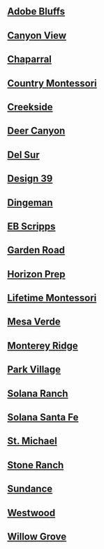 ## [Adobe Bluffs](Pickup_Location/Adobe_Bluffs.md)
## [Canyon View](Pickup_Location/Canyon_View.md)
## [Chaparral](Pickup_Location/Chaparral.md)
## [Country Montessori](Pickup_Location/Country.md)
## [Creekside](Pickup_Location/Creekside.md)
## [Deer Canyon](Pickup_Location/Deer_Canyon.md)
## [Del Sur](Pickup_Location/Del_Sur.md)
## [Design 39](Pickup_Location/Design_39.md)
## [Dingeman](Pickup_Location/Dingeman.md)
## [EB Scripps](Pickup_Location/EB_Scripps.md)
## [Garden Road](Pickup_Location/Garden_Road.md)
## [Horizon Prep](Pickup_Location/Horizon_Prep.md)
## [Lifetime Montessori](Pickup_Location/Lifetime.md)
## [Mesa Verde](Pickup_Location/Mesa_Verde.md)
## [Monterey Ridge](Pickup_Location/Monterey_Ridge.md)
## [Park Village](Pickup_Location/Park_Village.md)
## [Solana Ranch](Pickup_Location/Solana_Ranch.md)
## [Solana Santa Fe](Pickup_Location/Solana_Santa_Fe.md)
## [St. Michael](Pickup_Location/St_Michael.md)
## [Stone Ranch](Pickup_Location/Stone_Ranch.md)
## [Sundance](Pickup_Location/Sundance.md)
## [Westwood]()
## [Willow Grove]()
